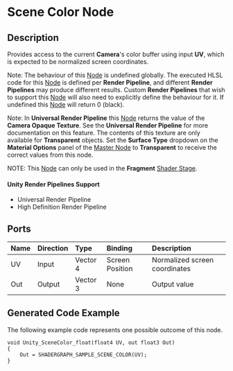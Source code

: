 # Scene Color Node

## Description

Provides access to the current **Camera**'s color buffer using input **UV**, which is expected to be normalized screen coordinates.

Note: The behaviour of this [Node](Node.md) is undefined globally. The executed HLSL code for this [Node](Node.md) is defined per **Render Pipeline**, and different **Render Pipelines** may produce different results. Custom **Render Pipelines** that wish to support this [Node](Node.md) will also need to explicitly define the behaviour for it. If undefined this [Node](Node.md) will return 0 (black).

Note: In **Universal Render Pipeline** this [Node](Node.md) returns the value of the **Camera Opaque Texture**. See the **Universal Render Pipeline** for more documentation on this feature. The contents of this texture are only available for **Transparent** objects. Set the **Surface Type** dropdown on the **Material Options** panel of the [Master Node](Master-Node.md) to **Transparent** to receive the correct values from this node. 

NOTE: This [Node](Node.md) can only be used in the **Fragment** [Shader Stage](Shader-Stage.md).

#### Unity Render Pipelines Support
- Universal Render Pipeline
- High Definition Render Pipeline

## Ports

| Name        | Direction           | Type  | Binding | Description |
|:------------ |:-------------|:-----|:---|:---|
| UV     | Input | Vector 4 | Screen Position | Normalized screen coordinates |
| Out | Output      |    Vector 3 | None | Output value |

## Generated Code Example

The following example code represents one possible outcome of this node.

```
void Unity_SceneColor_float(float4 UV, out float3 Out)
{
    Out = SHADERGRAPH_SAMPLE_SCENE_COLOR(UV);
}
```